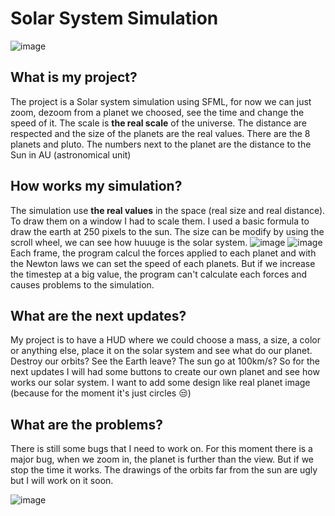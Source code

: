 # Solar System Simulation

![image](https://user-images.githubusercontent.com/93351393/206564100-893620eb-44a4-4a0f-b4c5-0f67377b737e.png)

## What is my project?
The project is a Solar system simulation using SFML, for now we can just zoom, dezoom from a planet we choosed, see the time and change the speed of it. 
The scale is **the real scale** of the universe. The distance are respected and the size of the planets are the real values.
There are the 8 planets and pluto.
The numbers next to the planet are the distance to the Sun in AU (astronomical unit)

## How works my simulation?
The simulation use **the real values** in the space (real size and real distance). To draw them on a window I had to scale them. I used a basic formula to draw the earth at 250 pixels to the sun. 
The size can be modify by using the scroll wheel, we can see how huuuge is the solar system.
![image](https://user-images.githubusercontent.com/93351393/206922344-dadb1edf-6742-4506-be3c-53e2f4c12549.png)
![image](https://user-images.githubusercontent.com/93351393/206921919-effa8a5b-9464-438c-9837-73de0cf89611.png)
Each frame, the program calcul the forces applied to each planet and with the Newton laws we can set the speed of each planets. But if we increase the timestep at a big value, the program can't calculate each forces and causes problems to the simulation.

## What are the next updates?
My project is to have a HUD where we could choose a mass, a size, a color or anything else, place it on the solar system and see what do our planet. Destroy our orbits? See the Earth leave? The sun go at 100km/s?
So for the next updates I will had some buttons to create our own planet and see how works our solar system.
I want to add some design like real planet image (because for the moment it's just circles :unamused:)

## What are the problems?
There is still some bugs that I need to work on.
For this moment there is a major bug, when we zoom in, the planet is further than the view. But if we stop the time it works.
The drawings of the orbits far from the sun are ugly but I will work on it soon.
      


![image](https://user-images.githubusercontent.com/93351393/206564147-c38b1863-fd1f-4c46-8ad2-aab89a69515e.png)
